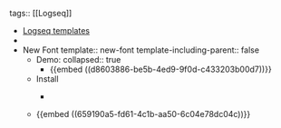 tags:: [[Logseq]]

- [Logseq templates](https://docs.logseq.com/#/page/templates)
-
- New Font
  template:: new-font
  template-including-parent:: false
	- Demo:
	  collapsed:: true
		- {{embed ((d8603886-be5b-4ed9-9f0d-c433203b00d7))}}
	- Install
		- ```bash
		  ```
	- {{embed ((659190a5-fd61-4c1b-aa50-6c04e78dc04c))}}